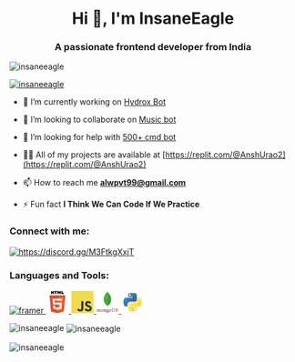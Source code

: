 <h1 align="center">Hi 👋, I'm InsaneEagle</h1>
<h3 align="center">A passionate frontend developer from India</h3>

<p align="left"> <img src="https://komarev.com/ghpvc/?username=insaneeagle&label=Profile%20views&color=0e75b6&style=flat" alt="insaneeagle" /> </p>

<p align="left"> <a href="https://github.com/ryo-ma/github-profile-trophy"><img src="https://github-profile-trophy.vercel.app/?username=insaneeagle" alt="insaneeagle" /></a> </p>

- 🔭 I’m currently working on [Hydrox Bot](https://replit.com/@AnshUrao2/Hydrox-Discord-Bot-2#index.js)

- 👯 I’m looking to collaborate on [Music bot](https://replit.com/@AnshUrao2/Music-Bot-3#index.js)

- 🤝 I’m looking for help with [500+ cmd bot](https://replit.com/@AnshUrao2/500-Cmd-V2-2#index.js)

- 👨‍💻 All of my projects are available at [https://replit.com/@AnshUrao2](https://replit.com/@AnshUrao2)

- 📫 How to reach me **alwpvt99@gmail.com**

- ⚡ Fun fact **I Think We Can Code If We Practice**

<h3 align="left">Connect with me:</h3>
<p align="left">
<a href="https://discord.gg/https://discord.gg/M3FtkgXxjT" target="blank"><img align="center" src="https://raw.githubusercontent.com/rahuldkjain/github-profile-readme-generator/master/src/images/icons/Social/discord.svg" alt="https://discord.gg/M3FtkgXxjT" height="30" width="40" /></a>
</p>

<h3 align="left">Languages and Tools:</h3>
<p align="left"> <a href="https://www.framer.com/" target="_blank" rel="noreferrer"> <img src="https://www.vectorlogo.zone/logos/framer/framer-icon.svg" alt="framer" width="40" height="40"/> </a> <a href="https://www.w3.org/html/" target="_blank" rel="noreferrer"> <img src="https://raw.githubusercontent.com/devicons/devicon/master/icons/html5/html5-original-wordmark.svg" alt="html5" width="40" height="40"/> </a> <a href="https://developer.mozilla.org/en-US/docs/Web/JavaScript" target="_blank" rel="noreferrer"> <img src="https://raw.githubusercontent.com/devicons/devicon/master/icons/javascript/javascript-original.svg" alt="javascript" width="40" height="40"/> </a> <a href="https://www.mongodb.com/" target="_blank" rel="noreferrer"> <img src="https://raw.githubusercontent.com/devicons/devicon/master/icons/mongodb/mongodb-original-wordmark.svg" alt="mongodb" width="40" height="40"/> </a> <a href="https://www.python.org" target="_blank" rel="noreferrer"> <img src="https://raw.githubusercontent.com/devicons/devicon/master/icons/python/python-original.svg" alt="python" width="40" height="40"/> </a> </p>

<p><img align="left" src="https://github-readme-stats.vercel.app/api/top-langs?username=insaneeagle&show_icons=true&locale=en&layout=compact" alt="insaneeagle" /></p>

<p>&nbsp;<img align="center" src="https://github-readme-stats.vercel.app/api?username=insaneeagle&show_icons=true&locale=en" alt="insaneeagle" /></p>

<p><img align="center" src="https://github-readme-streak-stats.herokuapp.com/?user=insaneeagle&" alt="insaneeagle" /></p>

